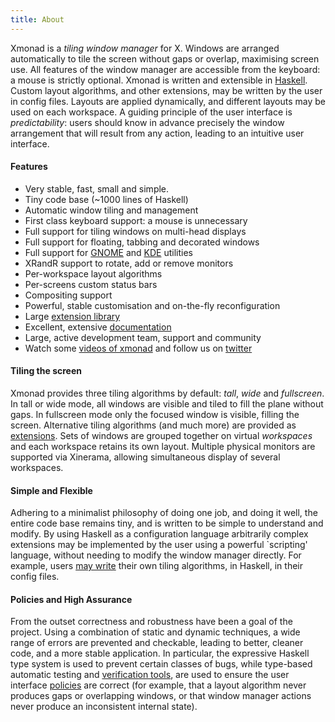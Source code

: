 ```yaml
---
title: About
---
```



Xmonad is a _tiling window manager_ for X. Windows are arranged automatically to tile the screen without gaps or overlap, maximising screen use. All features of the window manager are accessible from the keyboard: a mouse is strictly optional. Xmonad is written and extensible in [Haskell](https://haskell.org). Custom layout algorithms, and other extensions, may be written by the user in config files. Layouts are applied dynamically, and different layouts may be used on each workspace. A guiding principle of the user interface is _predictability_: users should know in advance precisely the window arrangement that will result from any action, leading to an intuitive user interface.

#### Features

*   Very stable, fast, small and simple.
*   Tiny code base (~1000 lines of Haskell)
*   Automatic window tiling and management
*   First class keyboard support: a mouse is unnecessary
*   Full support for tiling windows on multi-head displays
*   Full support for floating, tabbing and decorated windows
*   Full support for [GNOME](https://haskell.org/haskellwiki/Xmonad/Using_xmonad_in_Gnome) and [KDE](https://haskell.org/haskellwiki/Xmonad/Using_xmonad_in_KDE) utilities
*   XRandR support to rotate, add or remove monitors
*   Per-workspace layout algorithms
*   Per-screens custom status bars
*   Compositing support
*   Powerful, stable customisation and on-the-fly reconfiguration
*   Large [extension library](https://hackage.haskell.org/package/xmonad-contrib)
*   Excellent, extensive [documentation](https://hackage.haskell.org/package/xmonad)
*   Large, active development team, support and community
*   Watch some [videos of xmonad](videos.html) and follow us on [twitter](https://twitter.com/xmonad)

#### Tiling the screen

Xmonad provides three tiling algorithms by default: _tall_, _wide_ and _fullscreen_. In tall or wide mode, all windows are visible and tiled to fill the plane without gaps. In fullscreen mode only the focused window is visible, filling the screen. Alternative tiling algorithms (and much more) are provided as [extensions](https://hackage.haskell.org/package/xmonad-contrib). Sets of windows are grouped together on virtual _workspaces_ and each workspace retains its own layout. Multiple physical monitors are supported via Xinerama, allowing simultaneous display of several workspaces.

#### Simple and Flexible

Adhering to a minimalist philosophy of doing one job, and doing it well, the entire code base remains tiny, and is written to be simple to understand and modify. By using Haskell as a configuration language arbitrarily complex extensions may be implemented by the user using a powerful `scripting' language, without needing to modify the window manager directly. For example, users [may write](https://hackage.haskell.org/package/xmonad-contrib) their own tiling algorithms, in Haskell, in their config files.

#### Policies and High Assurance

From the outset correctness and robustness have been a goal of the project. Using a combination of static and dynamic techniques, a wide range of errors are prevented and checkable, leading to better, cleaner code, and a more stable application. In particular, the expressive Haskell type system is used to prevent certain classes of bugs, while type-based automatic testing and [verification tools](https://webspace.science.uu.nl/~swier004/publications/2012-haskell.pdf), are used to ensure the user interface [policies](https://code.haskell.org/xmonad/tests/Properties.hs) are correct (for example, that a layout algorithm never produces gaps or overlapping windows, or that window manager actions never produce an inconsistent internal state).
